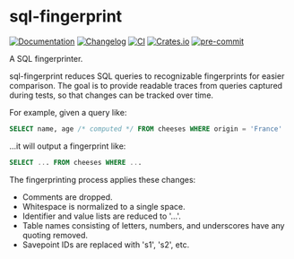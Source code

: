 # sql-fingerprint

[![Documentation](https://img.shields.io/docsrs/sql-fingerprint?style=for-the-badge)](https://docs.rs/sql-fingerprint/latest/sql_fingerprint/)
[![Changelog](https://img.shields.io/badge/changelog-blue?style=for-the-badge)](https://github.com/adamchainz/sql-fingerprint/blob/main/CHANGELOG.rst)
[![CI](https://img.shields.io/github/actions/workflow/status/adamchainz/sql-fingerprint/main.yml.svg?branch=main&style=for-the-badge)](https://github.com/adamchainz/sql-fingerprint/actions?workflow=CI)
[![Crates.io](https://img.shields.io/crates/v/sql-fingerprint.svg?style=for-the-badge)](https://crates.io/crates/sql-fingerprint)
[![pre-commit](https://img.shields.io/badge/pre--commit-enabled-brightgreen?logo=pre-commit&logoColor=white&style=for-the-badge)](https://github.com/pre-commit/pre-commit)

A SQL fingerprinter.

sql-fingerprint reduces SQL queries to recognizable fingerprints for easier comparison.
The goal is to provide readable traces from queries captured during tests, so that changes can be tracked over time.

For example, given a query like:

```sql
SELECT name, age /* computed */ FROM cheeses WHERE origin = 'France'
```

…it will output a fingerprint like:

```sql
SELECT ... FROM cheeses WHERE ...
```

The fingerprinting process applies these changes:

* Comments are dropped.
* Whitespace is normalized to a single space.
* Identifier and value lists are reduced to '...'.
* Table names consisting of letters, numbers, and underscores have any quoting removed.
* Savepoint IDs are replaced with 's1', 's2', etc.
